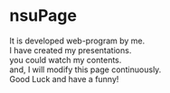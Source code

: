 # nsuPage<br/>
It is developed web-program by me.<br/>
I have created my presentations.<br/>
you could watch my contents.<br/>
and, I will modify this page continuously.<br/>
Good Luck and have a funny!
